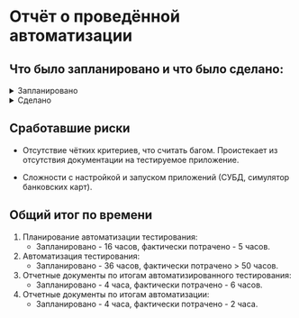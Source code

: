 # Отчёт о проведённой автоматизации

## Что было запланировано и что было сделано:

<details><summary>Запланировано</summary>
  
1. 
   * Автоматизация позитивных и негативных сценариев, тестирования сервисов покупки туров ("Оплата по карте" и "Кредит по данным карты");
   * Автоматизация API;
   * Реализация поддержки БД MySQL и PostgeSQL;
  
2. Интеграция с системой репортов Allure.   
  
3. Подготовке отчётных документов по итогам автоматизированного тестирования.
</details>
   
<details><summary>Сделано</summary>
  
1. В соответствии с ([планом автоматизации](Plan.md)) реализовано всё запланированное.

2. Подключена и настроена интеграция с системой репортов Allure.
   
3. По завершении тестирования сформирован ([отчет по итогам тестирования](Report.md)):

</details>
   
## Сработавшие риски
* Отсутствие чётких критериев, что считать багом. Проистекает из отсутствия документации на тестируемое приложение.

* Сложности с настройкой и запуском приложений (СУБД, симулятор банковских карт).


## Общий итог по времени
1. Планирование автоматизации тестирования:
    * Запланировано - 16 часов, фактически потрачено - 5 часов.
2. Автоматизация тестирования: 
    * Запланировано - 36 часов, фактически потрачено > 50 часов.
3. Отчетные документы по итогам автоматизированного тестирования: 
    * Запланировано - 4 часа, фактически потрачено - 6 часов.
4. Отчетные документы по итогам автоматизации: 
    * Запланировано - 4 часа, фактически потрачено - 2 часа.
